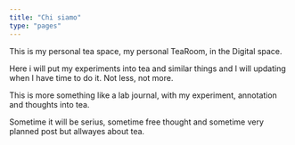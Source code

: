 ```yaml
---
title: "Chi siamo"
type: "pages"
---
```


This is my personal tea space, my personal TeaRoom, in the Digital space.

Here i will put my experiments into tea and similar things and I will updating when I have time to do it.
Not less, not more.

This is more something like a lab journal, with my experiment, annotation and thoughts into tea.

Sometime it will be serius, sometime free thought and sometime very planned post but allwayes about tea.
